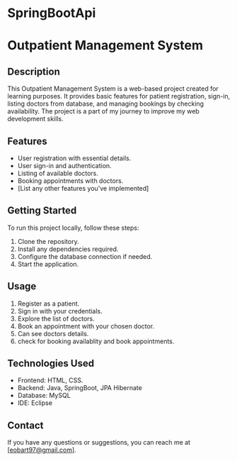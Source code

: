 # SpringBootApi

# Outpatient Management System

## Description
This Outpatient Management System is a web-based project created for learning purposes. It provides basic features for patient registration, sign-in, listing doctors from database, and managing bookings by checking availability. The project is a part of my journey to improve my web development skills.

## Features
- User registration with essential details.
- User sign-in and authentication.
- Listing of available doctors.
- Booking appointments with doctors.
- [List any other features you've implemented]

## Getting Started
To run this project locally, follow these steps:
1. Clone the repository.
2. Install any dependencies required.
3. Configure the database connection if needed.
4. Start the application.

## Usage
1. Register as a patient.
2. Sign in with your credentials.
3. Explore the list of doctors.
4. Book an appointment with your chosen doctor.
5. Can see doctors details.
6. check for booking availablity and book appointments.

## Technologies Used
- Frontend: HTML, CSS.
- Backend: Java, SpringBoot, JPA Hibernate
- Database: MySQL
- IDE: Eclipse

## Contact
If you have any questions or suggestions, you can reach me at [eobart97@gmail.com].
